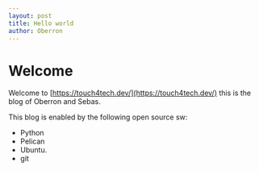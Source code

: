 ```yaml
---
layout: post
title: Hello world
author: Oberron
---
```

# Welcome

Welcome to [https://touch4tech.dev/](https://touch4tech.dev/) this is the blog of Oberron and Sebas.

This blog is enabled by the following open source sw:
* Python
* Pelican
* Ubuntu.
* git




